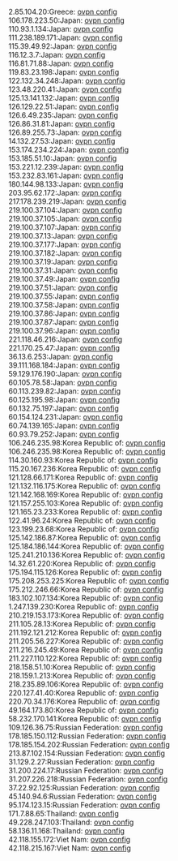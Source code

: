 2.85.104.20:Greece: [ovpn config](vpn/2_85_104_20.ovpn)  
106.178.223.50:Japan: [ovpn config](vpn/106_178_223_50.ovpn)  
110.93.1.134:Japan: [ovpn config](vpn/110_93_1_134.ovpn)  
111.238.189.171:Japan: [ovpn config](vpn/111_238_189_171.ovpn)  
115.39.49.92:Japan: [ovpn config](vpn/115_39_49_92.ovpn)  
116.12.3.7:Japan: [ovpn config](vpn/116_12_3_7.ovpn)  
116.81.71.88:Japan: [ovpn config](vpn/116_81_71_88.ovpn)  
119.83.23.198:Japan: [ovpn config](vpn/119_83_23_198.ovpn)  
122.132.34.248:Japan: [ovpn config](vpn/122_132_34_248.ovpn)  
123.48.220.41:Japan: [ovpn config](vpn/123_48_220_41.ovpn)  
125.13.141.132:Japan: [ovpn config](vpn/125_13_141_132.ovpn)  
126.129.22.51:Japan: [ovpn config](vpn/126_129_22_51.ovpn)  
126.6.49.235:Japan: [ovpn config](vpn/126_6_49_235.ovpn)  
126.86.31.81:Japan: [ovpn config](vpn/126_86_31_81.ovpn)  
126.89.255.73:Japan: [ovpn config](vpn/126_89_255_73.ovpn)  
14.132.27.53:Japan: [ovpn config](vpn/14_132_27_53.ovpn)  
153.174.234.224:Japan: [ovpn config](vpn/153_174_234_224.ovpn)  
153.185.51.10:Japan: [ovpn config](vpn/153_185_51_10.ovpn)  
153.221.12.239:Japan: [ovpn config](vpn/153_221_12_239.ovpn)  
153.232.83.161:Japan: [ovpn config](vpn/153_232_83_161.ovpn)  
180.144.98.133:Japan: [ovpn config](vpn/180_144_98_133.ovpn)  
203.95.62.172:Japan: [ovpn config](vpn/203_95_62_172.ovpn)  
217.178.239.219:Japan: [ovpn config](vpn/217_178_239_219.ovpn)  
219.100.37.104:Japan: [ovpn config](vpn/219_100_37_104.ovpn)  
219.100.37.105:Japan: [ovpn config](vpn/219_100_37_105.ovpn)  
219.100.37.107:Japan: [ovpn config](vpn/219_100_37_107.ovpn)  
219.100.37.13:Japan: [ovpn config](vpn/219_100_37_13.ovpn)  
219.100.37.177:Japan: [ovpn config](vpn/219_100_37_177.ovpn)  
219.100.37.182:Japan: [ovpn config](vpn/219_100_37_182.ovpn)  
219.100.37.19:Japan: [ovpn config](vpn/219_100_37_19.ovpn)  
219.100.37.31:Japan: [ovpn config](vpn/219_100_37_31.ovpn)  
219.100.37.49:Japan: [ovpn config](vpn/219_100_37_49.ovpn)  
219.100.37.51:Japan: [ovpn config](vpn/219_100_37_51.ovpn)  
219.100.37.55:Japan: [ovpn config](vpn/219_100_37_55.ovpn)  
219.100.37.58:Japan: [ovpn config](vpn/219_100_37_58.ovpn)  
219.100.37.86:Japan: [ovpn config](vpn/219_100_37_86.ovpn)  
219.100.37.87:Japan: [ovpn config](vpn/219_100_37_87.ovpn)  
219.100.37.96:Japan: [ovpn config](vpn/219_100_37_96.ovpn)  
221.118.46.216:Japan: [ovpn config](vpn/221_118_46_216.ovpn)  
221.170.25.47:Japan: [ovpn config](vpn/221_170_25_47.ovpn)  
36.13.6.253:Japan: [ovpn config](vpn/36_13_6_253.ovpn)  
39.111.168.184:Japan: [ovpn config](vpn/39_111_168_184.ovpn)  
59.129.176.190:Japan: [ovpn config](vpn/59_129_176_190.ovpn)  
60.105.78.58:Japan: [ovpn config](vpn/60_105_78_58.ovpn)  
60.113.239.82:Japan: [ovpn config](vpn/60_113_239_82.ovpn)  
60.125.195.98:Japan: [ovpn config](vpn/60_125_195_98.ovpn)  
60.132.75.197:Japan: [ovpn config](vpn/60_132_75_197.ovpn)  
60.154.124.231:Japan: [ovpn config](vpn/60_154_124_231.ovpn)  
60.74.139.165:Japan: [ovpn config](vpn/60_74_139_165.ovpn)  
60.93.79.252:Japan: [ovpn config](vpn/60_93_79_252.ovpn)  
106.246.235.98:Korea Republic of: [ovpn config](vpn/106_246_235_98.ovpn)  
106.246.235.98:Korea Republic of: [ovpn config](vpn/106_246_235_98.ovpn)  
114.30.160.93:Korea Republic of: [ovpn config](vpn/114_30_160_93.ovpn)  
115.20.167.236:Korea Republic of: [ovpn config](vpn/115_20_167_236.ovpn)  
121.128.66.171:Korea Republic of: [ovpn config](vpn/121_128_66_171.ovpn)  
121.132.116.175:Korea Republic of: [ovpn config](vpn/121_132_116_175.ovpn)  
121.142.168.169:Korea Republic of: [ovpn config](vpn/121_142_168_169.ovpn)  
121.157.255.103:Korea Republic of: [ovpn config](vpn/121_157_255_103.ovpn)  
121.165.23.233:Korea Republic of: [ovpn config](vpn/121_165_23_233.ovpn)  
122.41.96.24:Korea Republic of: [ovpn config](vpn/122_41_96_24.ovpn)  
123.199.23.68:Korea Republic of: [ovpn config](vpn/123_199_23_68.ovpn)  
125.142.186.87:Korea Republic of: [ovpn config](vpn/125_142_186_87.ovpn)  
125.184.186.144:Korea Republic of: [ovpn config](vpn/125_184_186_144.ovpn)  
125.241.210.136:Korea Republic of: [ovpn config](vpn/125_241_210_136.ovpn)  
14.32.61.220:Korea Republic of: [ovpn config](vpn/14_32_61_220.ovpn)  
175.194.115.126:Korea Republic of: [ovpn config](vpn/175_194_115_126.ovpn)  
175.208.253.225:Korea Republic of: [ovpn config](vpn/175_208_253_225.ovpn)  
175.212.246.66:Korea Republic of: [ovpn config](vpn/175_212_246_66.ovpn)  
183.102.107.134:Korea Republic of: [ovpn config](vpn/183_102_107_134.ovpn)  
1.247.139.230:Korea Republic of: [ovpn config](vpn/1_247_139_230.ovpn)  
210.219.153.173:Korea Republic of: [ovpn config](vpn/210_219_153_173.ovpn)  
211.105.28.13:Korea Republic of: [ovpn config](vpn/211_105_28_13.ovpn)  
211.192.121.212:Korea Republic of: [ovpn config](vpn/211_192_121_212.ovpn)  
211.205.56.227:Korea Republic of: [ovpn config](vpn/211_205_56_227.ovpn)  
211.216.245.49:Korea Republic of: [ovpn config](vpn/211_216_245_49.ovpn)  
211.227.110.122:Korea Republic of: [ovpn config](vpn/211_227_110_122.ovpn)  
218.158.51.10:Korea Republic of: [ovpn config](vpn/218_158_51_10.ovpn)  
218.159.1.213:Korea Republic of: [ovpn config](vpn/218_159_1_213.ovpn)  
218.235.89.106:Korea Republic of: [ovpn config](vpn/218_235_89_106.ovpn)  
220.127.41.40:Korea Republic of: [ovpn config](vpn/220_127_41_40.ovpn)  
220.70.34.176:Korea Republic of: [ovpn config](vpn/220_70_34_176.ovpn)  
49.164.173.80:Korea Republic of: [ovpn config](vpn/49_164_173_80.ovpn)  
58.232.170.141:Korea Republic of: [ovpn config](vpn/58_232_170_141.ovpn)  
109.126.36.75:Russian Federation: [ovpn config](vpn/109_126_36_75.ovpn)  
178.185.150.112:Russian Federation: [ovpn config](vpn/178_185_150_112.ovpn)  
178.185.154.202:Russian Federation: [ovpn config](vpn/178_185_154_202.ovpn)  
213.87.102.154:Russian Federation: [ovpn config](vpn/213_87_102_154.ovpn)  
31.129.2.27:Russian Federation: [ovpn config](vpn/31_129_2_27.ovpn)  
31.200.224.17:Russian Federation: [ovpn config](vpn/31_200_224_17.ovpn)  
31.207.226.218:Russian Federation: [ovpn config](vpn/31_207_226_218.ovpn)  
37.22.92.125:Russian Federation: [ovpn config](vpn/37_22_92_125.ovpn)  
45.140.94.6:Russian Federation: [ovpn config](vpn/45_140_94_6.ovpn)  
95.174.123.15:Russian Federation: [ovpn config](vpn/95_174_123_15.ovpn)  
171.7.88.65:Thailand: [ovpn config](vpn/171_7_88_65.ovpn)  
49.228.247.103:Thailand: [ovpn config](vpn/49_228_247_103.ovpn)  
58.136.11.168:Thailand: [ovpn config](vpn/58_136_11_168.ovpn)  
42.118.155.172:Viet Nam: [ovpn config](vpn/42_118_155_172.ovpn)  
42.118.215.167:Viet Nam: [ovpn config](vpn/42_118_215_167.ovpn)  
